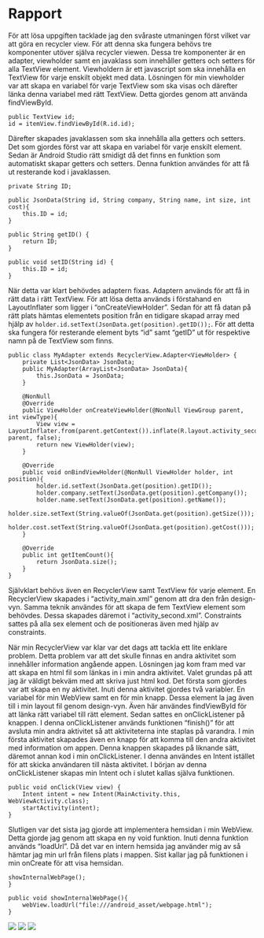 
# Rapport
För att lösa uppgiften tacklade jag den svåraste utmaningen först vilket var att göra en recycler view. För att denna ska fungera behövs tre komponenter utöver själva recycler viewen. Dessa tre komponenter är en adapter, viewholder samt en javaklass som innehåller getters och setters för alla TextView element. Viewholdern är ett javascript som ska innehålla en TextView för varje enskilt objekt med data. Lösningen för min viewholder var att skapa en variabel för varje TextView som ska visas och därefter länka denna variabel med rätt TextView. Detta gjordes genom att använda findViewById.
```
public TextView id;
id = itemView.findViewById(R.id.id);
```
Därefter skapades javaklassen som ska innehålla alla getters och setters. Det som gjordes först var att skapa en variabel för varje enskilt element. Sedan är Android Studio rätt smidigt då det finns en funktion som automatiskt skapar getters och setters. Denna funktion användes för att få ut resterande kod i javaklassen.
```
private String ID;

public JsonData(String id, String company, String name, int size, int cost){
	this.ID = id;
}

public String getID() {
	return ID;
}

public void setID(String id) {
	this.ID = id;
}
```

När detta var klart behövdes adaptern fixas. Adaptern används för att få in rätt data i rätt TextView. För att lösa detta används i förstahand en LayoutInflater som ligger i “onCreateViewHolder”. Sedan för att få datan på rätt plats hämtas elementets position från en tidigare skapad array med hjälp av ```holder.id.setText(JsonData.get(position).getID());```. För att detta ska fungera för resterande element byts “id” samt “getID” ut för respektive namn på de TextView som finns.
```
public class MyAdapter extends RecyclerView.Adapter<ViewHolder> {
    private List<JsonData> JsonData;
    public MyAdapter(ArrayList<JsonData> JsonData){
        this.JsonData = JsonData;
    }

    @NonNull
    @Override
    public ViewHolder onCreateViewHolder(@NonNull ViewGroup parent, int viewType){
        View view = LayoutInflater.from(parent.getContext()).inflate(R.layout.activity_second, parent, false);
        return new ViewHolder(view);
    }

    @Override
    public void onBindViewHolder(@NonNull ViewHolder holder, int position){
        holder.id.setText(JsonData.get(position).getID());
        holder.company.setText(JsonData.get(position).getCompany());
        holder.name.setText(JsonData.get(position).getName());
        holder.size.setText(String.valueOf(JsonData.get(position).getSize()));
        holder.cost.setText(String.valueOf(JsonData.get(position).getCost()));
    }

    @Override
    public int getItemCount(){
        return JsonData.size();
    }
}
```
Självklart behövs även en RecyclerView samt TextView för varje element. En RecyclerView skapades i “activity_main.xml” genom att dra den från design-vyn. Samma teknik användes för att skapa de fem TextView element som behövdes. Dessa skapades däremot i “activity_second.xml”. Constraints sattes på alla sex element och de positioneras även med hjälp av constraints.

När min RecyclerView var klar var det dags att tackla ett lite enklare problem. Detta problem var att det skulle finnas en andra aktivitet som innehåller information angående appen. Lösningen jag kom fram med var att skapa en html fil som länkas in i min andra aktivitet. Valet grundas på att jag är väldigt bekväm med att skriva just html kod. Det första som gjordes var att skapa en ny aktivitet. Inuti denna aktivitet gjordes två variabler. En variabel för min WebView samt en för min knapp. Dessa element la jag även till i min layout fil genom design-vyn. Även här användes findViewById för att länka rätt variabel till rätt element. Sedan sattes en onClickListener på knappen. I denna onClickListener används funktionen “finish()” för att avsluta min andra aktivitet så att aktiviteterna inte staplas på varandra. I min första aktivitet skapades även en knapp för att komma till den andra aktivitet med information om appen. Denna knappen skapades på liknande sätt, däremot annan kod i min onClickListener. I denna användes en Intent istället för att skicka användaren till nästa aktivitet. I början av denna onClickListener skapas min Intent och i slutet kallas själva funktionen.
```
public void onClick(View view) {
	Intent intent = new Intent(MainActivity.this, WebViewActivity.class);
	startActivity(intent);
}
```
Slutligen var det sista jag gjorde att implementera hemsidan i min WebView. Detta gjorde jag genom att skapa en ny void funktion. Inuti denna funktion används “loadUrl”. Då det var en intern hemsida jag använder mig av så hämtar jag min url från filens plats i mappen. Sist kallar jag på funktionen i min onCreate för att visa hemsidan.

```
showInternalWebPage();
}

public void showInternalWebPage(){
	webView.loadUrl("file:///android_asset/webpage.html");
}
```


![](bild1.png)
![](bild2.png)
![](bild3.png)

